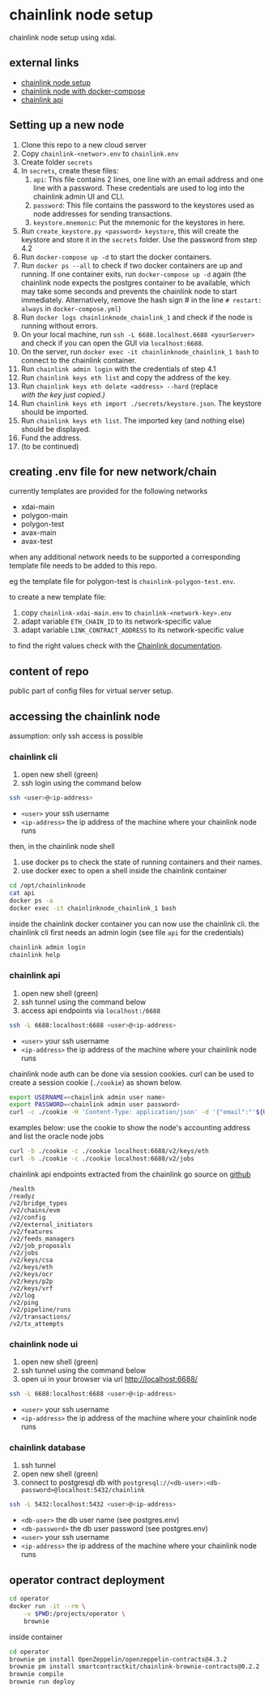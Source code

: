 # chainlink node setup

chainlink node setup using xdai.

## external links

* [chainlink node setup](https://docs.chain.link/docs/running-a-chainlink-node/)
* [chainlink node with docker-compose](https://github.com/koslib/chainlink-docker-compose)
* [chainlink api](https://stackoverflow.com/questions/70008002/authorization-for-chainlink-node-v2-api)

## Setting up a new node

1. Clone this repo to a new cloud server
1. Copy `chainlink-<networ>.env` to `chainlink.env`
1. Create folder `secrets`
1. In `secrets`, create these files: 
    1. `api`: This file contains 2 lines, one line with an email address and one line with a password. These credentials are used to log into the chainlink admin UI and CLI.
    1. `password`: This file contains the password to the keystores used as node addresses for sending transactions.
    1. `keystore.mnemonic`: Put the mnemonic for the keystores in here.
1. Run `create_keystore.py <password> keystore`, this will create the keystore and store it in the `secrets` folder. Use the password from step 4.2
1. Run `docker-compose up -d` to start the docker containers.
1. Run `docker ps --all` to check if two docker containers are up and running. If one container exits, run `docker-compose up -d` again (the chainlink node expects the postgres container to be available, which may take some seconds and prevents the chainlink node to start immediately. Alternatively, remove the hash sign # in the line `# restart: always` in `docker-compose.yml`)
1. Run `docker logs chainlinknode_chainlink_1` and check if the node is running without errors.
1. On your local machine, run `ssh -L 6688.localhost.6688 <yourServer>` and check if you can open the GUI via `localhost:6688`. 
1. On the server, run `docker exec -it chainlinknode_chainlink_1 bash` to connect to the chainlink container.
1. Run `chainlink admin login` with the credentials of step 4.1
1. Run `chainlink keys eth list` and copy the address of the key.
1. Run `chainlink keys eth delete <address> --hard` (replace <address> with the key just copied.)
1. Run `chainlink keys eth import ./secrets/keystore.json`. The keystore should be imported.
1. Run `chainlink keys eth list`. The imported key (and nothing else) should be displayed.
1. Fund the address. 
1. (to be continued)

## creating .env file for new network/chain

currently templates are provided for the following networks

* xdai-main
* polygon-main
* polygon-test
* avax-main
* avax-test

when any additional network needs to be supported a corresponding template file needs to be added to this repo.

eg the template file for polygon-test is `chainlink-polygon-test.env`.

to create a new template file:

1. copy `chainlink-xdai-main.env` to `chainlink-<network-key>.env`
1. adapt variable `ETH_CHAIN_ID` to its network-specific value
1. adapt variable `LINK_CONTRACT_ADDRESS` to its network-specific value

to find the right values check with the [Chainlink documentation](https://docs.chain.link/docs/link-token-contracts/).

## content of repo

public part of config files for virtual server setup.

## accessing the chainlink node

assumption: only ssh access is possible

### chainlink cli

1. open new shell (green)
1. ssh login using the command below

```bash
ssh <user>@<ip-address> 
```

* `<user>` your ssh username
* `<ip-address>` the ip address of the machine where your chainlink node runs

then, in the chainlink node shell

1. use docker ps to check the state of running containers and their names. 
1. use docker exec to open a shell inside the chainlink container

```bash
cd /opt/chainlinknode
cat api
docker ps -a
docker exec -it chainlinknode_chainlink_1 bash
```

inside the chainlink docker container you can now use the chainlink cli.
the chainlink cli first needs an admin login (see file `api` for the credentials)

```bash
chainlink admin login
chainlink help
```

### chainlink api

1. open new shell (green)
1. ssh tunnel using the command below
1. access api endpoints via `localhost:/6688`

```bash
ssh -L 6688:localhost:6688 <user>@<ip-address> 
```

* `<user>` your ssh username
* `<ip-address>` the ip address of the machine where your chainlink node runs

chainlink node auth can be done via session cookies. 
curl can be used to create a session cookie (`./cookie`) as shown below.

```bash
export USERNAME=<chainlink admin user name>
export PASSWORD=<chainlink admin user password>
curl -c ./cookie -H 'Content-Type: application/json' -d '{"email":"'${USERNAME}'", "PASSWORD":"'${PASSWORD}'"}' localhost:6688/sessions
```

examples below: use the cookie to show the node's accounting address and list the oracle node jobs

```bash
curl -b ./cookie -c ./cookie localhost:6688/v2/keys/eth
curl -b ./cookie -c ./cookie localhost:6688/v2/jobs
```

chainlink api endpoints extracted from the chainlink go source on [github](https://github.com/smartcontractkit/chainlink/tree/develop/core)

```
/health
/readyz
/v2/bridge_types
/v2/chains/evm
/v2/config
/v2/external_initiators
/v2/features
/v2/feeds_managers
/v2/job_proposals
/v2/jobs
/v2/keys/csa
/v2/keys/eth
/v2/keys/ocr
/v2/keys/p2p
/v2/keys/vrf
/v2/log
/v2/ping
/v2/pipeline/runs
/v2/transactions/
/v2/tx_attempts
```

### chainlink node ui

1. open new shell (green)
1. ssh tunnel using the command below
1. open ui in your browser via url [http://localhost:6688/](http://localhost:6688/)

```bash
ssh -L 6688:localhost:6688 <user>@<ip-address> 
```

* `<user>` your ssh username
* `<ip-address>` the ip address of the machine where your chainlink node runs


### chainlink database

1. ssh tunnel
1. open new shell (green)
1. connect to postgresql db with `postgresql://<db-user>:<db-password>@localhost:5432/chainlink`

```bash
ssh -L 5432:localhost:5432 <user>@<ip-address> 
```

* `<db-user>` the db user name (see postgres.env)
* `<db-password>` the db user password (see postgres.env)
* `<user>` your ssh username
* `<ip-address>` the ip address of the machine where your chainlink node runs

## operator contract deployment

```bash
cd operator
docker run -it --rm \
    -v $PWD:/projects/operator \
    brownie
```

inside container

```bash
cd operator
brownie pm install OpenZeppelin/openzeppelin-contracts@4.3.2
brownie pm install smartcontractkit/chainlink-brownie-contracts@0.2.2
brownie compile
brownie run deploy
```
